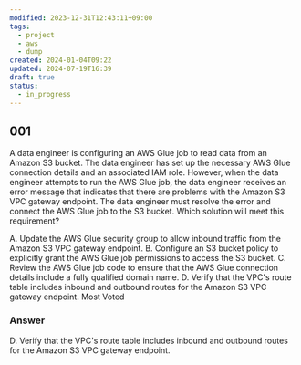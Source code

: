 ```yaml
---
modified: 2023-12-31T12:43:11+09:00
tags:
  - project
  - aws
  - dump
created: 2024-01-04T09:22
updated: 2024-07-19T16:39
draft: true
status:
  - in_progress
---
```



## 001

A data engineer is configuring an AWS Glue job to read data from an Amazon S3 bucket. The data engineer has set up the necessary AWS Glue connection details and an associated IAM role. However, when the data engineer attempts to run the AWS Glue job, the data engineer receives an error message that indicates that there are problems with the Amazon S3 VPC gateway endpoint.
The data engineer must resolve the error and connect the AWS Glue job to the S3 bucket.
Which solution will meet this requirement?

A. Update the AWS Glue security group to allow inbound traffic from the Amazon S3 VPC gateway endpoint.
B. Configure an S3 bucket policy to explicitly grant the AWS Glue job permissions to access the S3 bucket.
C. Review the AWS Glue job code to ensure that the AWS Glue connection details include a fully qualified domain name.
D. Verify that the VPC's route table includes inbound and outbound routes for the Amazon S3 VPC gateway endpoint. Most Voted

### Answer

D. Verify that the VPC's route table includes inbound and outbound routes for the Amazon S3 VPC gateway endpoint.
